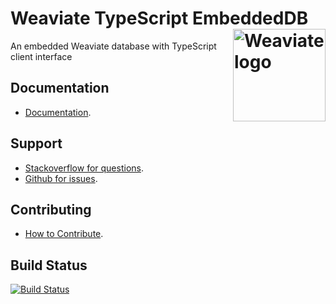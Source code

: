# Weaviate TypeScript EmbeddedDB <img alt='Weaviate logo' src='https://weaviate.io/img/site/weaviate-logo-light.png' width='148' align='right' />

An embedded Weaviate database with TypeScript client interface

## Documentation

- [Documentation](https://weaviate.io/developers/weaviate/installation/embedded).

## Support

- [Stackoverflow for questions](https://stackoverflow.com/questions/tagged/weaviate).
- [Github for issues](https://github.com/weaviate/typescript-embedded/issues).

## Contributing

- [How to Contribute](https://github.com/weaviate/typescript-embedded/blob/main/CONTRIBUTE.md).

## Build Status

[![Build Status](https://github.com/weaviate/typescript-embedded/actions/workflows/.github/workflows/main.yaml/badge.svg?branch=main)](https://github.com/weaviate/typescript-embedded/actions/workflows/.github/workflows/main.yaml)
